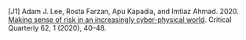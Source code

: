 [J1] Adam J. Lee, Rosta Farzan, Apu Kapadia, and Imtiaz Ahmad. 2020. [Making sense of risk in an increasingly cyber-physical world](https://par.nsf.gov/servlets/purl/10196973). Critical Quarterly 62, 1 (2020), 40–48.
